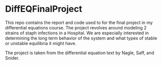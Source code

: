 # DiffEQFinalProject
This repo contains the report and code used to for the final project in my differential equations course. The project revolves around modeling 2 strains of staph infections in a Hospital. We are especially interested in determining the long term behavior of the system and what types of stable or unstable equilibria it might have. 

The project is taken from the differential equation text by Nagle, Saff, and Snider. 
